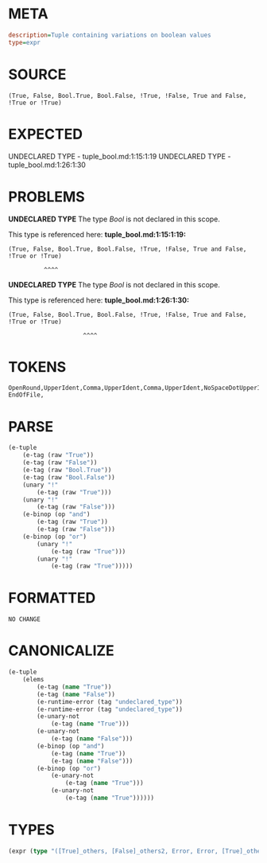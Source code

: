 # META
~~~ini
description=Tuple containing variations on boolean values
type=expr
~~~
# SOURCE
~~~roc
(True, False, Bool.True, Bool.False, !True, !False, True and False, !True or !True)
~~~
# EXPECTED
UNDECLARED TYPE - tuple_bool.md:1:15:1:19
UNDECLARED TYPE - tuple_bool.md:1:26:1:30
# PROBLEMS
**UNDECLARED TYPE**
The type _Bool_ is not declared in this scope.

This type is referenced here:
**tuple_bool.md:1:15:1:19:**
```roc
(True, False, Bool.True, Bool.False, !True, !False, True and False, !True or !True)
```
              ^^^^


**UNDECLARED TYPE**
The type _Bool_ is not declared in this scope.

This type is referenced here:
**tuple_bool.md:1:26:1:30:**
```roc
(True, False, Bool.True, Bool.False, !True, !False, True and False, !True or !True)
```
                         ^^^^


# TOKENS
~~~zig
OpenRound,UpperIdent,Comma,UpperIdent,Comma,UpperIdent,NoSpaceDotUpperIdent,Comma,UpperIdent,NoSpaceDotUpperIdent,Comma,OpBang,UpperIdent,Comma,OpBang,UpperIdent,Comma,UpperIdent,OpAnd,UpperIdent,Comma,OpBang,UpperIdent,OpOr,OpBang,UpperIdent,CloseRound,
EndOfFile,
~~~
# PARSE
~~~clojure
(e-tuple
	(e-tag (raw "True"))
	(e-tag (raw "False"))
	(e-tag (raw "Bool.True"))
	(e-tag (raw "Bool.False"))
	(unary "!"
		(e-tag (raw "True")))
	(unary "!"
		(e-tag (raw "False")))
	(e-binop (op "and")
		(e-tag (raw "True"))
		(e-tag (raw "False")))
	(e-binop (op "or")
		(unary "!"
			(e-tag (raw "True")))
		(unary "!"
			(e-tag (raw "True")))))
~~~
# FORMATTED
~~~roc
NO CHANGE
~~~
# CANONICALIZE
~~~clojure
(e-tuple
	(elems
		(e-tag (name "True"))
		(e-tag (name "False"))
		(e-runtime-error (tag "undeclared_type"))
		(e-runtime-error (tag "undeclared_type"))
		(e-unary-not
			(e-tag (name "True")))
		(e-unary-not
			(e-tag (name "False")))
		(e-binop (op "and")
			(e-tag (name "True"))
			(e-tag (name "False")))
		(e-binop (op "or")
			(e-unary-not
				(e-tag (name "True")))
			(e-unary-not
				(e-tag (name "True"))))))
~~~
# TYPES
~~~clojure
(expr (type "([True]_others, [False]_others2, Error, Error, [True]_others3, [False]_others4, [True, False]_others5, [True]_others6)"))
~~~
